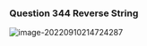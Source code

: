 ### Question 344 Reverse String

![image-20220910214724287](C:\Users\jason\AppData\Roaming\Typora\typora-user-images\image-20220910214724287.png)